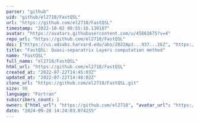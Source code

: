 ```yaml
---
parser: "github"
uid: "github/el2718/FastQSL"
url: "https://github.com/el2718/FastQSL"
timestamp: "2022-10-02 00:55:16.130187"
avatar: "https://avatars.githubusercontent.com/u/45861675?v=4"
repo_url: "https://github.com/el2718/FastQSL"
doi: ["https://ui.adsabs.harvard.edu/abs/2022ApJ...937...26Z", "https://ui.adsabs.harvard.edu/abs/2022ascl.soft09020Z/abstract"]
title: "FastQSL: Quasi-separatrix Layers computation method"
name: "FastQSL"
full_name: "el2718/FastQSL"
html_url: "https://github.com/el2718/FastQSL"
created_at: "2022-07-22T14:45:03Z"
updated_at: "2022-07-22T14:48:02Z"
clone_url: "https://github.com/el2718/FastQSL.git"
size: 90
language: "Fortran"
subscribers_count: 1
owner: {"html_url": "https://github.com/el2718", "avatar_url": "https://avatars.githubusercontent.com/u/45861675?v=4", "login": "el2718", "type": "User"}
date: "2024-09-28 14:24:03.074255"
---
```

